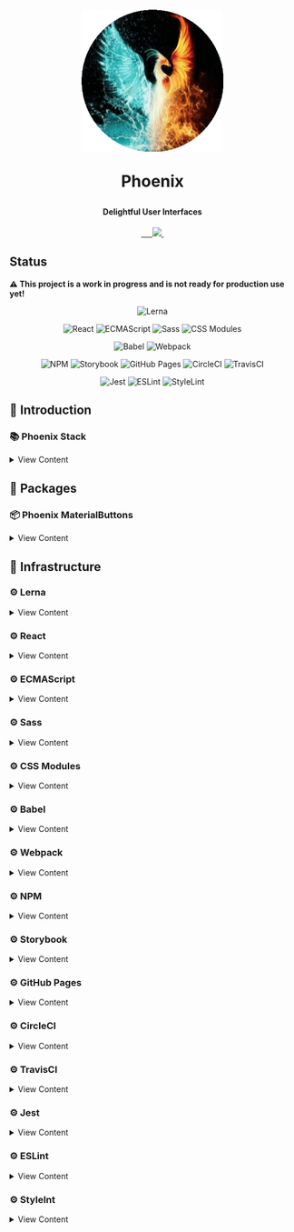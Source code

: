 <h1 align="center">
  <img src="/logo.png" height="250" width="250"/>
  <p align="center">Phoenix</p>
  <p align="center" style="font-size: 0.5em">Delightful User Interfaces</p>
</h1>

<p align="center">
  <a aria-label="npm package" href="https://www.npmjs.com/package/phoenix-buttons">
    <img alt="" src="https://img.shields.io/npm/v/phoenix-buttons.svg">
  </a>

  <a aria-label="travis build" href="https://travis-ci.org/code-star/phoenix">
    <img alt="" src="https://img.shields.io/travis/code-star/phoenix.svg?logo=travis">
  </a>

  <a aria-label="circle build" href="https://circleci.com/gh/code-star/phoenix">
    <img alt="" src="https://circleci.com/gh/code-star/phoenix.svg?style=svg&logo=circle">
  </a>

  <a aria-label="downloads" href="http://npm-stat.com/charts.html?package=phoenix-buttons&from=2018-10-13">
    <img alt="" src="https://img.shields.io/npm/dm/phoenix-buttons.svg">
  </a>

  <a aria-label="last commit" href="https://github.com/code-star/phoenix/commits/master">
    <img alt="" src="https://img.shields.io/github/last-commit/code-star/phoenix.svg">
  </a>

  <a aria-label="contributors graph" href="https://github.com/code-star/phoenix/graphs/contributors">
    <img src="https://img.shields.io/github/contributors/code-star/phoenix.svg">
  </a>

  <a aria-label="license" href="https://github.com/code-star/phoenix/blob/master/LICENSE">
    <img src="https://img.shields.io/github/license/code-star/phoenix.svg" alt="">
  </a>
</p>

## Status

**⚠️ This project is a work in progress and is not ready for production use yet!**

<p align="center">
    <img src="https://img.shields.io/badge/multiple_packages-lerna-a133fc.svg?style=flat-square" alt="Lerna">
</p>

<p align="center">
    <img src="https://img.shields.io/badge/user_interfaces-react-61dafb.svg?style=flat-square" alt="React">
    <img src="https://img.shields.io/badge/javascript_superset-ecmascript-152740.svg?style=flat-square" alt="ECMAScript">
    <img src="https://img.shields.io/badge/css_extension-sass-c6538c.svg?style=flat-square" alt="Sass">
    <img src="https://img.shields.io/badge/css_module-css_modules-aaacae.svg?style=flat-square" alt="CSS Modules">
</p>

<p align="center">
    <img src="https://img.shields.io/badge/transpile-babel-eeda7c.svg?style=flat-square" alt="Babel">
    <img src="https://img.shields.io/badge/bundle-webpack-75aecb.svg?style=flat-square" alt="Webpack">
</p>

<p align="center">
    <img src="https://img.shields.io/badge/package_manager-npm-cb3837.svg?style=flat-square" alt="NPM">
    <img src="https://img.shields.io/badge/ui_development-storybook-f1618c.svg?style=flat-square" alt="Storybook">
    <img src="https://img.shields.io/badge/cloud_hosting-github_pages-0a4d69.svg?style=flat-square" alt="GitHub Pages">
    <img src="https://img.shields.io/badge/continuous_integration-circleci-03aa51.svg?style=flat-shield" alt="CircleCI">
    <img src="https://img.shields.io/badge/continuous_integration-travisci-03aa51.svg?style=flat-shield" alt="TravisCI">
</p>

<p align="center">
    <img src="https://img.shields.io/badge/javascript_testing-jest-99424f.svg?style=flat-shield" alt="Jest">
    <img src="https://img.shields.io/badge/ecmascript_linter-eslint-166b84.svg?style=flat-shield" alt="ESLint">
    <img src="https://img.shields.io/badge/style_linter-stylelint-5a5a5a.svg?style=flat-square" alt="StyleLint">
</p>

## 📕 Introduction

### 📚 Phoenix Stack
<details>
<summary>View Content</summary>

* **📜 Multiple Packages**: [Lerna](https://lernajs.io/)

* **📜 User Interfaces**: [React](https://reactjs.org)

* **📜 JavaScript Superset**: [ECMAScript](https://tc39.github.io/ecma262/)

* **📜 CSS extension**: [Sass](https://sass-lang.com/)

* **📜 CSS Module**: [CSS Modules](https://github.com/css-modules/css-modules)

* **📜 Transpile**: [Babel](https://babeljs.io)

* **📜 Bundle**: [Webpack](https://webpack.js.org/)

* **📜 Package Manager**: [NPM](https://www.npmjs.com/) [🐝](https://www.npmjs.com/package/phoenix-buttons)

* **📜 UI Development Environment**: [Storybook](https://storybook.js.org/)

* **📜 Cloud Hosting**: [GitHub Pages](https://pages.github.com/) [🐝](https://phoenix.codestar.nl/)

* **📜 Continuous Integration**: [CircleCI](https://circleci.com/) [🐝](https://circleci.com/gh/code-star/phoenix/) [![CircleCI](https://circleci.com/gh/code-star/phoenix.svg?style=svg)](https://circleci.com/gh/code-star/phoenix)

* **📜 Continuous Integration**: [TravisCI](https://travis-ci.org/) [🐝](https://travis-ci.org/code-star/phoenix/) [![TravisCI](https://travis-ci.org/code-star/phoenix.svg?style=svg)](https://travis-ci.org/code-star/phoenix)

* **📜 JavaScript Testing**: [Jest](https://jestjs.io/)

* **📜 ESLint Linter**: [ESLint](https://github.com/eslint/eslint)

* **📜 Style Linter**: [StyleLint](https://stylelint.io/)

</details>

## 📕 Packages

### 📦 Phoenix MaterialButtons
<details>
<summary>View Content</summary>

* 🎨 MaterialButtons
  * 🎨 Contained
    * 🎨 Contained Default
    * 🎨 Contained Primary
    * 🎨 Contained Secondary
    * 🎨 Contained Disabled
    * 🎨 Contained Links
    * 🎨 Contained Upload
  * 🎨 Text
    * 🎨 Text Default
    * 🎨 Text Primary
    * 🎨 Text Secondary
    * 🎨 Text Disabled
    * 🎨 Text Links
    * 🎨 Text Upload
  * 🎨 Flat
    * 🎨 Flat Default
    * 🎨 Flat Primary
    * 🎨 Flat Secondary
    * 🎨 Flat Disabled
    * 🎨 Flat Links
    * 🎨 Flat Upload

</details>

## 📕 Infrastructure

### ⚙️ Lerna
<details>
<summary>View Content</summary>

* Phoenix lives in a multi-package repository optimized by Lerna with Git and NPM, splitting up UI codebase into separate independently versioned packages.

* Information on Lerna can be found [here](https://lernajs.io/)

</details>

### ⚙️ React
<details>
<summary>View Content</summary>

* Phoenix uses React JavaScript library for building user interfaces.

* Information on React can be found [here](https://reactjs.org/)

</details>

### ⚙️ ECMAScript
<details>
<summary>View Content</summary>

* Phoenix uses ECMAScript as a superset of JavaScript that compiles to plain JavaScript.

* Information on ECMAScript can be found [here](https://tc39.github.io/ecma262/)

</details>

### ⚙️ Sass
<details>
<summary>View Content</summary>

* Phoenix uses Sass extension language.

* Information on Sass can be found [here](https://sass-lang.com/)

</details>

### ⚙️ CSS Modules
<details>
<summary>View Content</summary>

* Phoenix uses CSS Modules to scope class names.

* Information on CSS Modules can be found [here](https://github.com/css-modules/css-modules)

</details>

### ⚙️ Babel
<details>
<summary>View Content</summary>

* Phoenix uses Babel via babel-loader to transpile ECMAScript.

* Information on Babel can be found [here](https://babeljs.io/)

</details>

### ⚙️ Webpack
<details>
<summary>View Content</summary>

* Phoenix uses Webpack to make production bundles to ship with packages as well as development bundles to use with webpack-dev-server and Storybook.

* Information on Webpack can be found [here](https://webpack.js.org/)
</details>

### ⚙️ NPM
<details>
<summary>View Content</summary>

* Phoenix publishes artifacts in private packages through NPM package manager.

* Artifacts can be installed like this. `npm install --save [package-name]`

* Information on NPM can be found [here](https://www.npmjs.com/)

</details>

### ⚙️ Storybook
<details>
<summary>View Content</summary>

* Phoenix uses Storybook development environment for UI components allowing to browse a component library, view the different states of each component, and interactively develop and test components.

* Information on Storybook can be found [here](https://storybook.js.org/)

</details>

### ⚙️ GitHub Pages
<details>
<summary>View Content</summary>

* Phoenix development is deployed to GitHub Pages.

* GitHub Pages environment can be found [here](https://phoenix.codestar.nl/)

* Deployments can be found [here](https://github.com/code-star/phoenix/deployments)

* Information on Github Pages can be found [here](https://pages.github.com/)

</details>

### ⚙️ CircleCI
<details>
<summary>View Content</summary>

* Phoenix uses CircleCI for Continuous Integration and Delivery.

* CI/CD jobs can be found [here](https://circleci.com/gh/code-star/phoenix)

* Information on CircleCI can be found [here](https://circleci.com/)
</details>

### ⚙️ TravisCI
<details>
<summary>View Content</summary>

* Phoenix uses TravisCI for Continuous Integration and Delivery.

* CI/CD jobs can be found [here](https://travis-ci.org/code-star/phoenix)

* Information on TravisCI can be found [here](https://travis-ci.org/)
</details>

### ⚙️ Jest
<details>
<summary>View Content</summary>

* Phoenix uses Jest for unit and snapshot testing.

* Information on Jest can be found [here](https://jestjs.io/)

</details>

### ⚙️ ESLint

<details>
<summary>View Content</summary>

* Phoenix uses ESLint to check ECMAScript code for readability, maintainability, and functionality errors.

* Information on ESLint can be found [here](https://github.com/eslint/eslint)

</details>

### ⚙️ StyleInt
<details>
<summary>View Content</summary>

* Phoenix uses StyleLint to avoid errors and enforce conventions in styles.

* Information on StyleLint can be found [here](https://stylelint.io/)

</details>
